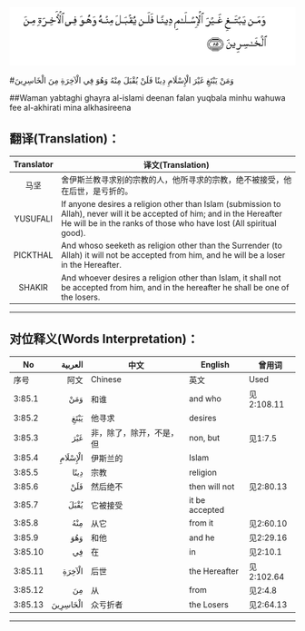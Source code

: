 ![003:085](images/003_085.gif)

#وَمَنْ يَبْتَغِ غَيْرَ الْإِسْلَامِ دِينًا فَلَنْ يُقْبَلَ مِنْهُ وَهُوَ فِي الْآخِرَةِ مِنَ الْخَاسِرِينَ 

##Waman yabtaghi ghayra al-islami deenan falan yuqbala minhu wahuwa fee al-akhirati mina alkhasireena 

## 翻译(Translation)：

| Translator | 译文(Translation)                                            |
| :--------: | ------------------------------------------------------------ |
|    马坚    | 舍伊斯兰教寻求别的宗教的人，他所寻求的宗教，绝不被接受，他在后世，是亏折的。 |
|  YUSUFALI  | If anyone desires a religion other than Islam (submission to Allah), never will it be accepted of him; and in the Hereafter He will be in the ranks of those who have lost (All spiritual good). |
|  PICKTHAL  | And whoso seeketh as religion other than the Surrender (to Allah) it will not be accepted from him, and he will be a loser in the Hereafter. |
|   SHAKIR   | And whoever desires a religion other than Islam, it shall not be accepted from him, and in the hereafter he shall be one of the losers. |

---

## 对位释义(Words Interpretation)：

| No   | العربية | 中文    | English | 曾用词 |
| ---- | ------: | ------- | ------- | ------ |
| 序号 |    阿文 | Chinese | 英文    | Used   |
| 3:85.1  | وَمَنْ      | 和谁                     | and who        | 见2:108.11 |
| 3:85.2  | يَبْتَغِ     | 他寻求                   | desires        |            |
| 3:85.3  | غَيْرَ      | 非，除了，除开，不是，但 | non, but       | 见1:7.5    |
| 3:85.4  | الْإِسْلَامِ  | 伊斯兰的                 | Islam          |            |
| 3:85.5  | دِينًا     | 宗教                     | religion       |            |
| 3:85.6  | فَلَنْ      | 然后绝不                 | then will not  | 见2:80.13  |
| 3:85.7  | يُقْبَلَ     | 它被接受                 | it be accepted |            |
| 3:85.8  | مِنْهُ      | 从它                     | from it        | 见2:60.10  |
| 3:85.9  | وَهُوَ      | 和他                     | and he         | 见2:29.16  |
| 3:85.10 | فِي       | 在                       | in             | 见2:10.1   |
| 3:85.11 | الْآخِرَةِ   | 后世                     | the Hereafter  | 见2:102.64 |
| 3:85.12 | مِنَ       | 从                       | from           | 见2:4.8    |
| 3:85.13 | الْخَاسِرِينَ | 众亏折者                 | the Losers     | 见2:64.13  |

---
